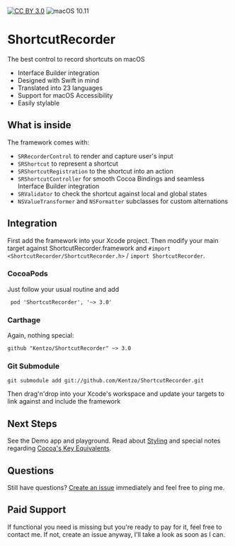 [![CC BY 3.0](https://img.shields.io/badge/license-CC%20BY%203.0-orange.svg)](http://creativecommons.org/licenses/by/3.0/)
![macOS 10.11](https://img.shields.io/badge/macOS-10.11%2B-black.svg)

# ShortcutRecorder

The best control to record shortcuts on macOS

- Interface Builder integration
- Designed with Swift in mind
- Translated into 23 languages
- Support for macOS Accessibility
- Easily stylable

## What is inside

The framework comes with:
- `SRRecorderControl` to render and capture user's input
- `SRShortcut` to represent a shortcut
- `SRShortcutRegistration` to the shortcut into an action
- `SRShortcutController` for smooth Cocoa Bindings and seamless Interface Builder integration
- `SRValidator` to check the shortcut against local and global states
- `NSValueTransformer` and `NSFormatter` subclasses for custom alternations

## Integration

First add the framework into your Xcode project. Then modify your main target against ShortcutRecorder.framework
and `#import <ShortcutRecorder/ShortcutRecorder.h>` / `import ShortcutRecorder`.

### CocoaPods

Just follow your usual routine and add

     pod 'ShortcutRecorder', '~> 3.0'

### Carthage

Again, nothing special:

    github "Kentzo/ShortcutRecorder" ~> 3.0

### Git Submodule

    git submodule add git://github.com/Kentzo/ShortcutRecorder.git

Then drag'n'drop into your Xcode's workspace and update your targets to link against and include the framework

## Next Steps

See the Demo app and playground. Read about [Styling]() and special notes regarding [Cocoa's Key Equivalents]().

Questions
---------
Still have questions? [Create an issue](https://github.com/Kentzo/ShortcutRecorder/issues/new) immediately and feel free to ping me.

Paid Support
------------
If functional you need is missing but you're ready to pay for it, feel free to contact me. If not, create an issue anyway, I'll take a look as soon as I can.
